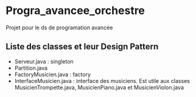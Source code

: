# Progra_avancee_orchestre
Projet pour le ds de programation avancée

## Liste des classes et leur Design Pattern
- Serveur.java : singleton
- Partition.java
- FactoryMusicien.java : factory
- InterfaceMusicien.java : interface des musiciens. Est utile aux classes MusicienTrompette.java, MusicienPiano.java et MusicienViolon.java


